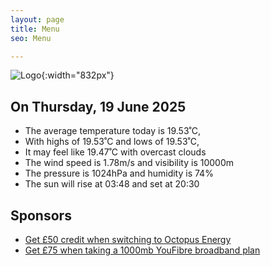 ```yaml
---
layout: page
title: Menu
seo: Menu

---
```


![Logo](/images/logo.jpg){:width="832px"}

<!-- weather_marker starts -->
## On Thursday, 19 June 2025

- The average temperature today is 19.53˚C,
- With highs of 19.53˚C and lows of 19.53˚C,
- It may feel like 19.47˚C with overcast clouds
- The wind speed is 1.78m/s and visibility is 10000m
- The pressure is 1024hPa and humidity is 74%
- The sun will rise at 03:48 and set at 20:30

<!-- weather_marker ends -->

## Sponsors

- [Get £50 credit when switching to Octopus Energy](https://bit.ly/3oD1nnS)
- [Get £75 when taking a 1000mb YouFibre broadband plan](https://aklam.io/91zWhU?)
